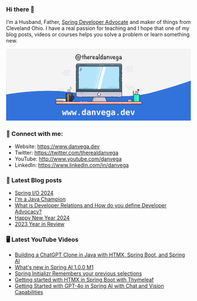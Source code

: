 ### Hi there 👋

I’m a Husband, Father, [Spring Developer Advocate](https://tanzu.vmware.com/developer/advocates/) and maker of things from Cleveland Ohio. I have a real passion for teaching and I hope that one of my blog posts, videos or courses helps you solve a problem or learn something new.

![Profile Header](./github_profile_header.png)

### 🤝 Connect with me:

- Website: https://www.danvega.dev
- Twitter: https://twitter.com/therealdanvega
- YouTube: http://www.youtube.com/danvega
- LinkedIn: https://www.linkedin.com/in/danvega

### 📝 Latest Blog posts

<!-- BLOG-POST-LIST:START -->
- [Spring I/O 2024](/blog/2024/06/03/spring-io-2024)
- [I&#39;m a Java Champion](/blog/2024/01/21/java-champion)
- [What is Developer Relations and How do you define Developer Advocacy?](/blog/2024/01/15/developer-advocate)
- [Happy New Year 2024](/blog/2024/01/01/happy-new-year-2024)
- [2023 Year in Review](/blog/2023/12/30/2023-year-in-review)
<!-- BLOG-POST-LIST:END -->

### 🖥 Latest YouTube Videos

<!-- YOUTUBE:START -->
- [Building a ChatGPT Clone in Java with HTMX, Spring Boot, and Spring AI](https://www.youtube.com/watch?v=jJ63tedBAzI)
- [What&#39;s new in Spring AI 1.0.0 M1](https://www.youtube.com/watch?v=De9a-TaJImI)
- [Spring Initializr Remembers your previous selections](https://www.youtube.com/watch?v=FidObW4SJp8)
- [Getting started with HTMX in Spring Boot with Thymeleaf](https://www.youtube.com/watch?v=cjL0n1NApRA)
- [Getting Started with GPT-4o in Spring AI with Chat and Vision Capabilities](https://www.youtube.com/watch?v=y90CkHvDGls)
<!-- YOUTUBE:END -->
